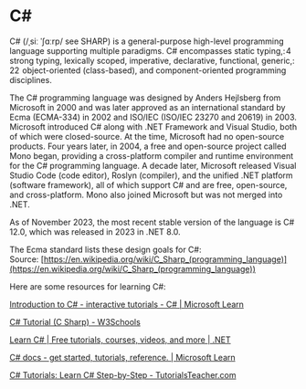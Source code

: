 C#
==




C# (/ˌsiː ˈʃɑːrp/ see SHARP) is a general-purpose high-level programming language supporting multiple paradigms. C# encompasses static typing,: 4  strong typing, lexically scoped, imperative, declarative, functional, generic,: 22  object-oriented (class-based), and component-oriented programming disciplines.

The C# programming language was designed by Anders Hejlsberg from Microsoft in 2000 and was later approved as an international standard by Ecma (ECMA-334) in 2002 and ISO/IEC (ISO/IEC 23270 and 20619) in 2003. Microsoft introduced C# along with .NET Framework and Visual Studio, both of which were closed-source. At the time, Microsoft had no open-source products. Four years later, in 2004, a free and open-source project called Mono began, providing a cross-platform compiler and runtime environment for the C# programming language. A decade later, Microsoft released Visual Studio Code (code editor), Roslyn (compiler), and the unified .NET platform (software framework), all of which support C# and are free, open-source, and cross-platform. Mono also joined Microsoft but was not merged into .NET.

As of November 2023, the most recent stable version of the language is C# 12.0, which was released in 2023 in .NET 8.0.

The Ecma standard lists these design goals for C#:  
Source: [https://en.wikipedia.org/wiki/C_Sharp_(programming_language)](https://en.wikipedia.org/wiki/C_Sharp_(programming_language))

Here are some resources for learning C#:

[Introduction to C# - interactive tutorials - C# | Microsoft Learn](https://learn.microsoft.com/en-us/dotnet/csharp/tour-of-csharp/tutorials/)

[C# Tutorial (C Sharp) - W3Schools](https://www.w3schools.com/cs/index.php)

[Learn C# | Free tutorials, courses, videos, and more | .NET](https://dotnet.microsoft.com/en-us/learn/csharp)

[C# docs - get started, tutorials, reference. | Microsoft Learn](https://learn.microsoft.com/en-us/dotnet/csharp/)

[C# Tutorials: Learn C# Step-by-Step - TutorialsTeacher.com](https://www.tutorialsteacher.com/csharp)
